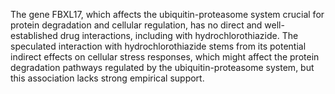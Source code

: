 The gene FBXL17, which affects the ubiquitin-proteasome system crucial for protein degradation and cellular regulation, has no direct and well-established drug interactions, including with hydrochlorothiazide. The speculated interaction with hydrochlorothiazide stems from its potential indirect effects on cellular stress responses, which might affect the protein degradation pathways regulated by the ubiquitin-proteasome system, but this association lacks strong empirical support.